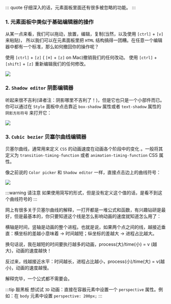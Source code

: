 ::: quote
仔细深入的话，元素面板里面还有很多被忽略的功能。
:::


### 1. 元素面板中类似于基础编辑器的操作

从某一点来看，我们可以拖动，放置，编辑，复制(当然，以及使用 `[ctrl]` + `[v]` 来粘贴)， 所以我们可以在元素面板里把 `HTML` 结构搞得一团糟。在任意一个编辑器中都有一个标准，那么如何撤回你的操作呢？

使用 `[ctrl]` + `[z]` ( `[⌘]` + `[z]` on Mac)撤销我们的任何改动。
使用 `[ctrl]` + `[shift]` + `[z]` 重新编辑我们的任何修改。

![](https://wingman-1300536089.file.myqcloud.com//chrome/C05/element-edit.gif)

### 2. `Shadow editor` 阴影编辑器

听起来很不吉利(译者注：阴影哪里不吉利了！)，但是它也只是一个小部件而已。你可以通过在 `Style` 面板中点击靠近 `box-shadow` 属性或者 `text-shadow` 属性的 `阴影方形符号` 来打开它：

![](https://wingman-1300536089.file.myqcloud.com//chrome/C05/element-shadow.gif)

### 3. `Cubic bezier` 贝塞尔曲线编辑器

贝塞尔曲线，通常用来定义 `CSS` 的动画速度在动画各个阶段中的变化 。一般将其定义为 `transition-timing-function` 或者 `animation-timing-function` CSS 属性。

像之前说的 `Color picker` 和 `Shadow editor` 一样，直接点击边上的曲线符号：

![](https://wingman-1300536089.file.myqcloud.com//chrome/C05/bezier.gif)

:::warning 请注意
如果使用简写的形式，但是没有定义这个值的话，是看不到这个曲线符号的
:::

网上有很多关于贝塞尔曲线的解释，一打开都是一堆公式和函数，有兴趣钻研是最好，但是最基本的，你只要知道这个线是怎么影响动画的速度就知道怎么用了：

横轴是时间，竖轴是动画的整个进程。也就是说，如果两个点之间的线，越接近垂直：横坐标的差越小意味着 → 时间越短；纵坐标的差越大 → 进程占比越大。

换句话说，我在越短的时间要执行越多的动画，process(大)/time(小) = v (越大)，动画的速度越快！

反过来，线越接近水平：时间越长，进程占比越小，process(小)/time(大) = v(越小)，动画的速度越慢。

解释完毕，一个公式都不需要会。

:::tip 敲黑板
想试试 `3D` 动画：直接在容器元素中设置一个 `perspective` 属性。例如：在 `body` 元素中设置 `perspective: 200px;` 
:::
